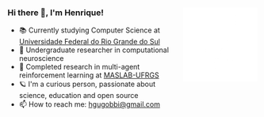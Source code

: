### Hi there 👋, I'm Henrique! <img align="right" alt="GIF" height="150px" width="150px" src="gifs/nice.gif"/>

- 📚️ Currently studying Computer Science at [Universidade Federal do Rio Grande do Sul](http://www.ufrgs.br/ufrgs/inicial)
- 🔬️ Undergraduate researcher in computational neuroscience
- 🤖️ Completed research in multi-agent reinforcement learning at [MASLAB-UFRGS](https://www.inf.ufrgs.br/maslab/maslab/)
- 🪐️ I'm a curious person, passionate about science, education and open source
- 📫️ How to reach me: hgugobbi@gmail.com
